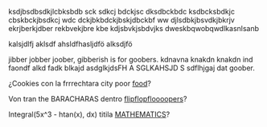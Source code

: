 ksdjbsdbsdkjlcbksbdb sck sdkcj bdckjsc dksdbckbdc
ksdbcksbdkjc cbskbckjbsdkcj wdc
dckjbkbdckjbskjdbckbf ww
djlsdbkjbsvdkjbkrjv ekrjberkjdber rekbvekjbre kbe
kdjsbvkjsbdvjks dweskbqwobqwdlkasnlsanb


kalsjdlfj
aklsdf
ahsldfhasljdfö
alksdjfö

jibber jobber joober, gibberish is for goobers.
kdnavna knakdn knakdn ind faondf alkd fadk
blkajd asdglkjdsFH A SGLKAHSJD S sdflhjgaj dat goober.

¿Cookies con la frrrechtara city poor [food](HorkPorkDork/horky.md)?

Von tran the BARACHARAS dentro [flipflopfloooopers](BooBahTahTah/BoBah.md)?

Integral(5x^3 - htan(x), dx) titila [MATHEMATICS](NiNi-sigh/NiNi.md)?
